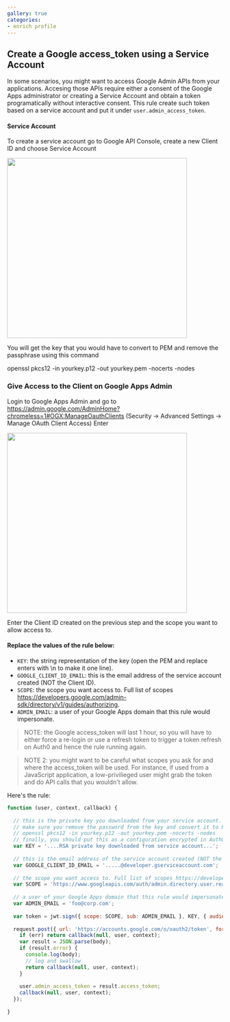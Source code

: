 ```yaml
---
gallery: true
categories:
- enrich profile
---
```

## Create a Google access_token using a Service Account

In some scenarios, you might want to access Google Admin APIs from your applications. Accesing those APIs require either a consent of the Google Apps administrator or creating a Service Account and obtain a token programatically without interactive consent. This rule create such token based on a service account and put it under `user.admin_access_token`. 

#### Service Account

To create a service account go to Google API Console, create a new Client ID and choose Service Account

<img src="https://cloudup.com/cpvhC6n9xW9+" width="420">

You will get the key that you would have to convert to PEM and remove the passphrase using this command

  openssl pkcs12 -in yourkey.p12 -out yourkey.pem -nocerts -nodes

### Give Access to the Client on Google Apps Admin

Login to Google Apps Admin and go to <https://admin.google.com/AdminHome?chromeless=1#OGX:ManageOauthClients> (Security -> Advanced Settings -> Manage OAuth Client Access)
Enter

<img src="https://cloudup.com/c0Nq5NWRFaQ+" width="420">

Enter the Client ID created on the previous step and the scope you want to allow access to.

#### Replace the values of the rule below:

* `KEY`: the string representation of the key (open the PEM and replace enters with \n to make it one line).
* `GOOGLE_CLIENT_ID_EMAIL`: this is the email address of the service account created (NOT the Client ID).
* `SCOPE`: the scope you want access to. Full list of scopes https://developers.google.com/admin-sdk/directory/v1/guides/authorizing.
* `ADMIN_EMAIL`: a user of your Google Apps domain that this rule would impersonate.

> NOTE: the Google access_token will last 1 hour, so you will have to either force a re-login or use a refresh token to trigger a token refresh on Auth0 and hence the rule running again.

> NOTE 2: you might want to be careful what scopes you ask for and where the access_token will be used. For instance, if used from a JavaScript application, a low-privilieged user might grab the token and do API calls that you wouldn't allow.

Here's the rule:

```js
function (user, context, callback) {
  
  // this is the private key you downloaded from your service account.
  // make sure you remove the password from the key and convert it to PEM using the following
  // openssl pkcs12 -in yourkey.p12 -out yourkey.pem -nocerts -nodes
  // finally, you should put this as a configuration encrypted in Auth0
  var KEY = '....RSA private key downloaded from service account...'; 
  
  // this is the email address of the service account created (NOT the Client ID)
  var GOOGLE_CLIENT_ID_EMAIL = '.....@developer.gserviceaccount.com';
  
  // the scope you want access to. Full list of scopes https://developers.google.com/admin-sdk/directory/v1/guides/authorizing
  var SCOPE = 'https://www.googleapis.com/auth/admin.directory.user.readonly';
  
  // a user of your Google Apps domain that this rule would impersonate
  var ADMIN_EMAIL = 'foo@corp.com';
  
  var token = jwt.sign({ scope: SCOPE, sub: ADMIN_EMAIL }, KEY, { audience: "https://accounts.google.com/o/oauth2/token", issuer: GOOGLE_CLIENT_ID_EMAIL, expiresInMinutes: 60, algorithm: 'RS256'});
  
  request.post({ url: 'https://accounts.google.com/o/oauth2/token', form: { grant_type: 'urn:ietf:params:oauth:grant-type:jwt-bearer', assertion: token } }, function(err, resp, body) {
    if (err) return callback(null, user, context);
    var result = JSON.parse(body);
    if (result.error) {
      console.log(body);
      // log and swallow
      return callback(null, user, context);
    }
    
    user.admin_access_token = result.access_token;
    callback(null, user, context);
  });
  
}
```
